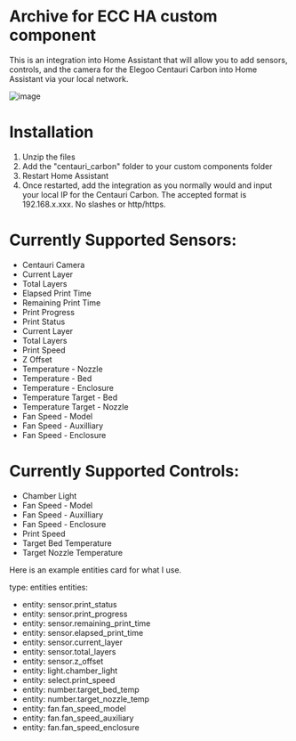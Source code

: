 # **Archive for ECC HA custom component**

This is an integration into Home Assistant that will allow you to add sensors, controls, and the camera for the Elegoo Centauri Carbon into Home Assistant via your local network.

![image](https://github.com/user-attachments/assets/35b886d5-1a51-46b8-921e-33a7854503e6)

# **Installation**

1. Unzip the files
2. Add the "centauri_carbon" folder to your custom components folder
3. Restart Home Assistant
4. Once restarted, add the integration as you normally would and input your local IP for the Centauri Carbon. The accepted format is 192.168.x.xxx. No slashes or http/https.

# **Currently Supported Sensors:**

- Centauri Camera
- Current Layer
- Total Layers
- Elapsed Print Time
- Remaining Print Time
- Print Progress
- Print Status
- Current Layer
- Total Layers
- Print Speed
- Z Offset
- Temperature - Nozzle
- Temperature - Bed
- Temperature - Enclosure
- Temperature Target - Bed
- Temperature Target - Nozzle
- Fan Speed - Model
- Fan Speed - Auxilliary
- Fan Speed - Enclosure

# **Currently Supported Controls:**

- Chamber Light
- Fan Speed - Model
- Fan Speed - Auxilliary
- Fan Speed - Enclosure
- Print Speed
- Target Bed Temperature
- Target Nozzle Temperature

Here is an example entities card for what I use.

type: entities
entities:
  - entity: sensor.print_status
  - entity: sensor.print_progress
  - entity: sensor.remaining_print_time
  - entity: sensor.elapsed_print_time
  - entity: sensor.current_layer
  - entity: sensor.total_layers
  - entity: sensor.z_offset
  - entity: light.chamber_light
  - entity: select.print_speed
  - entity: number.target_bed_temp
  - entity: number.target_nozzle_temp
  - entity: fan.fan_speed_model
  - entity: fan.fan_speed_auxiliary
  - entity: fan.fan_speed_enclosure
